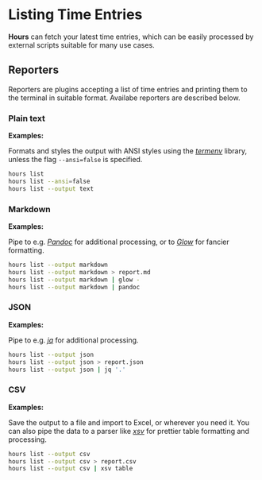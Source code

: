 # Listing Time Entries

**Hours** can fetch your latest time entries, which can be easily processed by external scripts suitable for many use cases.

## Reporters

Reporters are plugins accepting a list of time entries and printing them to the terminal in suitable format. Availabe reporters are described below.

### Plain text

**Examples:**

Formats and styles the output with ANSI styles using the [_termenv_][termenv] library, unless the flag `--ansi=false` is specified.

```sh
hours list
hours list --ansi=false
hours list --output text
```

### Markdown

**Examples:**

Pipe to e.g. [_Pandoc_][pandoc] for additional processing, or to [_Glow_][glow] for fancier formatting.

```sh
hours list --output markdown
hours list --output markdown > report.md
hours list --output markdown | glow -
hours list --output markdown | pandoc
```

### JSON

**Examples:**

Pipe to e.g. [_jq_][jq] for additional processing.

```sh
hours list --output json
hours list --output json > report.json
hours list --output json | jq '.'
```

### CSV

**Examples:**

Save the output to a file and import to Excel, or wherever you need it. You can also pipe the data to a parser like [_xsv_][xsv] for prettier table formatting and processing.

```sh
hours list --output csv
hours list --output csv > report.csv
hours list --output csv | xsv table
```

[termenv]: https://github.com/muesli/termenv
[pandoc]: https://pandoc.org/
[glow]: https://github.com/charmbracelet/glow
[jq]: https://stedolan.github.io/jq/
[xsv]: https://github.com/BurntSushi/xsv
